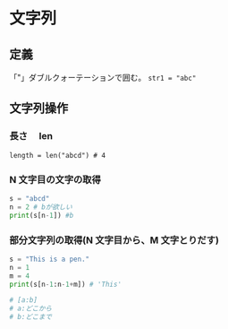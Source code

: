 # 文字列

## 定義

「"」ダブルクォーテーションで囲む。
`str1 = "abc"`

## 文字列操作

### 長さ　 len

`length = len("abcd") # 4`

### N 文字目の文字の取得

```py
s = "abcd"
n = 2 # bが欲しい
print(s[n-1]) #b
```

### 部分文字列の取得(N 文字目から、M 文字とりだす)

```py
s = "This is a pen."
n = 1
m = 4
print(s[n-1:n-1+m]) # 'This'

# [a:b]
# a:どこから
# b:どこまで
```
